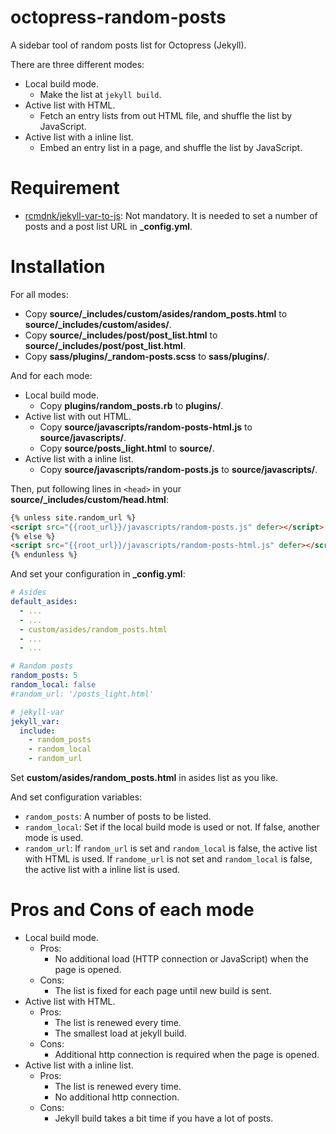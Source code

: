 # octopress-random-posts

A sidebar tool of random posts list for Octopress (Jekyll).

There are three different modes:

* Local build mode.
    * Make the list at `jekyll build`.
* Active list with HTML.
    * Fetch an entry lists from out HTML file, and shuffle the list by JavaScript.
* Active list with a inline list.
    * Embed an entry list in a page, and shuffle the list by JavaScript.

# Requirement

* [rcmdnk/jekyll-var-to-js](https://github.com/rcmdnk/jekyll-var-to-js): Not mandatory. It is needed to set a number of posts and a post list URL in **_config.yml**.

# Installation

For all modes:

* Copy **source/_includes/custom/asides/random_posts.html** to **source/_includes/custom/asides/**.
* Copy **source/_includes/post/post_list.html** to **source/_includes/post/post_list.html**.
* Copy **sass/plugins/_random-posts.scss** to **sass/plugins/**.

And for each mode:

* Local build mode.
    * Copy **plugins/random_posts.rb** to **plugins/**.
* Active list with out HTML.
    * Copy **source/javascripts/random-posts-html.js** to **source/javascripts/**.
    * Copy **source/posts_light.html** to **source/**.
* Active list with a inline list.
    * Copy **source/javascripts/random-posts.js** to **source/javascripts/**.


Then, put following lines in `<head>` in your **source/_includes/custom/head.html**:

```html
{% unless site.random_url %}
<script src="{{root_url}}/javascripts/random-posts.js" defer></script>
{% else %}
<script src="{{root_url}}/javascripts/random-posts-html.js" defer></script>
{% endunless %}
```

And set your configuration in **_config.yml**:

```yaml
# Asides
default_asides:
  - ...
  - ...
  - custom/asides/random_posts.html
  - ...
  - ...

# Random posts
random_posts: 5
random_local: false
#random_url: '/posts_light.html'

# jekyll-var
jekyll_var:
  include:
    - random_posts
    - random_local
    - random_url
```

Set **custom/asides/random_posts.html** in asides list as you like.

And set configuration variables:

* `random_posts`: A number of posts to be listed.
* `random_local`: Set if the local build mode is used or not. If false, another mode is used.
* `random_url`: If `random_url` is set and `random_local` is false, the active list with HTML is used. If `randome_url` is not set and `random_local` is false, the active list with a inline list is used.

# Pros and Cons of each mode

* Local build mode.
    * Pros:
        * No additional load (HTTP connection or JavaScript) when the page is opened.
    * Cons:
        * The list is fixed for each page until new build is sent.
* Active list with HTML.
    * Pros:
        * The list is renewed every time.
        * The smallest load at jekyll build.
    * Cons:
        * Additional http connection is required when the page is opened.
* Active list with a inline list.
    * Pros:
        * The list is renewed every time.
        * No additional http connection.
    * Cons:
        * Jekyll build takes a bit time if you have a lot of posts.

